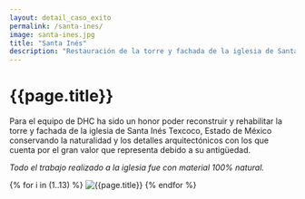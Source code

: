 ```yaml
---
layout: detail_caso_exito
permalink: /santa-ines/
image: santa-ines.jpg
title: "Santa Inés"
description: "Restauración de la torre y fachada de la iglesia de Santa Inés Texcoco, Estado de México..."
---
```


<div class="container-fluid mt-3 pb-3">
    <div class="container bg-white">
        <div class="p-5 ">
            <h1 class="cnt-title">{{page.title}}</h1>
             <p>
                Para el equipo de DHC ha sido un honor poder reconstruir y rehabilitar la torre y fachada de la iglesia de Santa Inés Texcoco, Estado de México conservando la naturalidad y los detalles arquitectónicos con los que cuenta por el gran valor que representa debido a su antigüedad.
            </p>
            <p class="text-inportant-resalt">
                <em>Todo el trabajo realizado a la iglesia fue con material 100% natural.</em>
            </p>
        </div>
        <div id="gallery" class="container-gallery">
            {% for i in (1..13) %}
            <img alt="{{page.title}}" src="/assets/images/gallerys/santa-ines/thumbnail/{{i}}.jpg"
                data-image="/assets/images/gallerys/santa-ines/{{i}}.jpg" data-description="{{page.title}}">
            {% endfor %}
        </div>
    </div>
</div>
